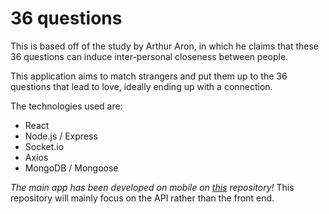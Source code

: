 
36 questions
=
This is based off of the study by Arthur Aron, in which he claims that these 36 questions can induce inter-personal closeness between people.

This application aims to match strangers and put them up to the 36 questions that lead to love, ideally ending up with a connection.

The technologies used are:
* React
* Node.js / Express
* Socket.io
* Axios
* MongoDB / Mongoose

*The main app has been developed on mobile on [this](https://github.com/SKEPDIMI/36questions-mobile) repository!*
This repository will mainly focus on the API rather than the front end.
